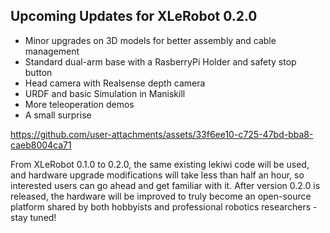 ## Upcoming Updates for XLeRobot 0.2.0

- Minor upgrades on 3D models for better assembly and cable management
- Standard dual-arm base with a RasberryPi Holder and safety stop button
- Head camera with Realsense depth camera
- URDF and basic Simulation in Maniskill
- More teleoperation demos
- A small surprise



https://github.com/user-attachments/assets/33f6ee10-c725-47bd-bba8-caeb8004ca71

From XLeRobot 0.1.0 to 0.2.0, the same existing lekiwi code will be used, and hardware upgrade modifications will take less than half an hour, so interested users can go ahead and get familiar with it. After version 0.2.0 is released, the hardware will be improved to truly become an open-source platform shared by both hobbyists and professional robotics researchers - stay tuned!


